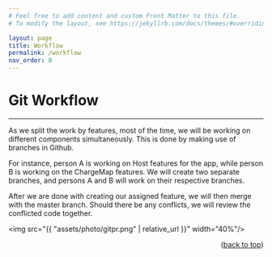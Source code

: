 ```yaml
---
# Feel free to add content and custom Front Matter to this file.
# To modify the layout, see https://jekyllrb.com/docs/themes/#overriding-theme-defaults

layout: page
title: Workflow
permalink: /workflow
nav_order: 8
---
```


# Git Workflow

---
As we split the work by features, most of the time, we will be working on different components simultaneously. This is done by making use of branches in Github.

For instance, person A is working on Host features for the app, while person B is working on the ChargeMap features. We will create two separate branches, and persons A and B will work on their respective branches.

After we are done with creating our assigned feature, we will then merge with the master branch. Should there be any conflicts, we will review the conflicted code together.

<img src="{{ "assets/photo/gitpr.png" | relative_url }}" width="40%"/>

<p align="right">(<a href="#top">back to top</a>)</p>
